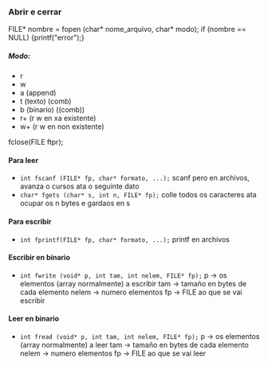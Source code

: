 ### Abrir e cerrar
FILE* nombre = fopen (char* nome_arquivo, char* modo);
if (nombre == NULL) {printf("error");}

##### Modo:
- r
- w
- a (append)
- t (texto) (comb)
- b (binario) ((comb))
- r+ (r w en xa existente)
- w+ (r w en non existente)

fclose(FILE ftpr);
#### Para leer
- ```int fscanf (FILE* fp, char* formato, ...);```  scanf pero en archivos, avanza o cursos ata o seguinte dato
- ```char* fgets (char* s, int n, FILE* fp);```     colle todos os caracteres ata ocupar os n bytes e gardaos en s
#### Para escribir
- ```int fprintf(FILE* fp, char* formato, ...);```      printf en archivos

#### Escribir en binario
- ```int fwrite (void* p, int tam, int nelem, FILE* fp);``` 
	p -> os elementos (array normalmente) a escribir
	tam -> tamaño en bytes de cada elemento
	nelem -> numero elementos
	fp -> FILE ao que se vai escribir
#### Leer en binario
- ```int fread (void* p, int tam, int nelem, FILE* fp);``` 
	p -> os elementos (array normalmente) a leer
	tam -> tamaño en bytes de cada elemento
	nelem -> numero elementos
	fp -> FILE ao que se vai leer
